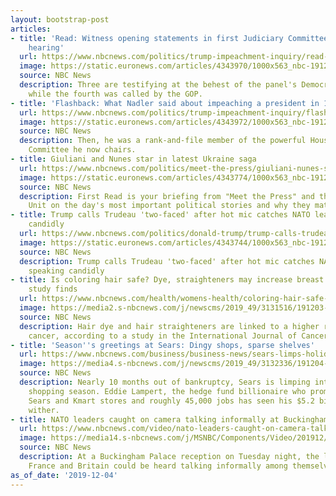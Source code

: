 ```yaml
---
layout: bootstrap-post
articles:
- title: 'Read: Witness opening statements in first Judiciary Committee impeachment
    hearing'
  url: https://www.nbcnews.com/politics/trump-impeachment-inquiry/read-witness-opening-statements-first-judiciary-committee-impeachment-hearing-n1095401
  image: https://static.euronews.com/articles/4343970/1000x563_nbc-191204-capitol-cs-921a_c582c96bf10d7247625f90bfbcef8375.jpg
  source: NBC News
  description: Three are testifying at the behest of the panel's Democratic majority,
    while the fourth was called by the GOP.
- title: 'Flashback: What Nadler said about impeaching a president in 1998'
  url: https://www.nbcnews.com/politics/trump-impeachment-inquiry/flashback-what-nadler-said-about-impeaching-president-1998-n1095141
  image: https://static.euronews.com/articles/4343972/1000x563_nbc-191203-jerrold-nadler-1996-ew-639p_3537040725064a36a27317b87148c5a2.jpg
  source: NBC News
  description: Then, he was a rank-and-file member of the powerful House Judiciary
    Committee he now chairs.
- title: Giuliani and Nunes star in latest Ukraine saga
  url: https://www.nbcnews.com/politics/meet-the-press/giuliani-nunes-star-latest-ukraine-saga-n1095366
  image: https://static.euronews.com/articles/4343774/1000x563_nbc-191204-devin-nunes-cs-810a_41725434eb84ac0c5604973b83404f34.jpg
  source: NBC News
  description: First Read is your briefing from "Meet the Press" and the NBC Political
    Unit on the day's most important political stories and why they matter.
- title: Trump calls Trudeau 'two-faced' after hot mic catches NATO leaders speaking
    candidly
  url: https://www.nbcnews.com/politics/donald-trump/trump-calls-trudeau-two-faced-after-hot-mic-catches-nato-n1095351
  image: https://static.euronews.com/articles/4343744/1000x563_nbc-191204-hot-mic-nato-conversation-cs-754a_b4dd7b1274b1d949b3845e6c95bbaba5.jpg
  source: NBC News
  description: Trump calls Trudeau 'two-faced' after hot mic catches NATO leaders
    speaking candidly
- title: Is coloring hair safe? Dye, straighteners may increase breast cancer risk,
    study finds
  url: https://www.nbcnews.com/health/womens-health/coloring-hair-safe-dye-straighteners-may-increase-breast-cancer-risk-n1095121
  image: https://media2.s-nbcnews.com/j/newscms/2019_49/3131516/191203-health-hair-dye-breast-cancer-se-505p_7d6490da3d6e39d6323061dfc5675f4d.nbcnews-fp-1200-630.jpg
  source: NBC News
  description: Hair dye and hair straighteners are linked to a higher risk of breast
    cancer, according to a study in the International Journal of Cancer.
- title: 'Season''s greetings at Sears: Dingy shops, sparse shelves'
  url: https://www.nbcnews.com/business/business-news/sears-limps-holiday-season-dingy-shops-sparse-shelves-n1095336
  image: https://media4.s-nbcnews.com/j/newscms/2019_49/3132336/191204-sears-al-0811_22eef6f6f78426a56c371ad48ce0004b.nbcnews-fp-1200-630.jpg
  source: NBC News
  description: Nearly 10 months out of bankruptcy, Sears is limping into the holiday
    shopping season. Eddie Lampert, the hedge fund billionaire who promised to save
    Sears and Kmart stores and roughly 45,000 jobs has seen his $5.2 billion lifeline
    wither.
- title: NATO leaders caught on camera talking informally at Buckingham Palace reception
  url: https://www.nbcnews.com/video/nato-leaders-caught-on-camera-talking-informally-at-buckingham-palace-reception-74470469870
  image: https://media14.s-nbcnews.com/j/MSNBC/Components/Video/201912/f_mo_lon_natochat_191204.nbcnews-fp-1200-630.jpg
  source: NBC News
  description: At a Buckingham Palace reception on Tuesday night, the leaders of Canada,
    France and Britain could be heard talking informally among themselves.
as_of_date: '2019-12-04'
---
```



